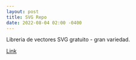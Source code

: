 ```yaml
---
layout: post
title: SVG Repo
date: 2022-08-04 02:00 -0400
---
```


Libreria de vectores SVG gratuito - gran variedad.

[ Link ]( https://www.svgrepo.com/collections/multicolor/ )
